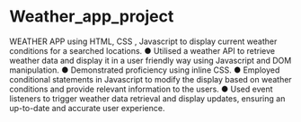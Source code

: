 # Weather_app_project
WEATHER APP using HTML, CSS , Javascript to display current weather conditions for a searched locations.
● Utilised a weather API to retrieve weather data and display it in a user friendly way using Javascript and DOM manipulation.
● Demonstrated proficiency using inline CSS.
● Employed conditional statements in Javascript to modify the display based on weather conditions and provide relevant
information to the users.
● Used event listeners to trigger weather data retrieval and display updates, ensuring an up-to-date and accurate user experience.
